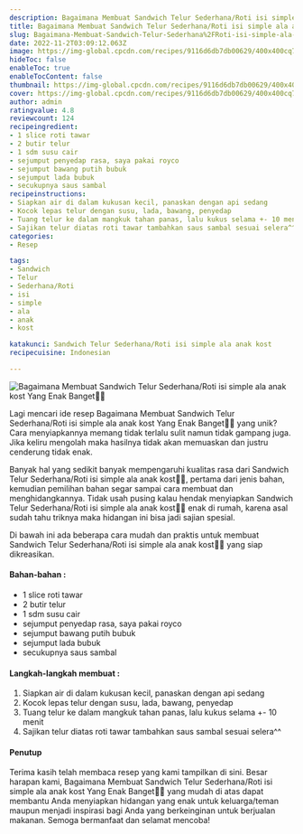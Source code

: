 ```yaml
---
description: Bagaimana Membuat Sandwich Telur Sederhana/Roti isi simple ala anak kost Yang Enak Banget"
title: Bagaimana Membuat Sandwich Telur Sederhana/Roti isi simple ala anak kost Yang Enak Banget
slug: Bagaimana-Membuat-Sandwich-Telur-Sederhana%2FRoti-isi-simple-ala-anak-kost-Yang-Enak-Banget
date: 2022-11-2T03:09:12.063Z
image: https://img-global.cpcdn.com/recipes/9116d6db7db00629/400x400cq70/photo.jpg
hideToc: false
enableToc: true
enableTocContent: false
thumbnail: https://img-global.cpcdn.com/recipes/9116d6db7db00629/400x400cq70/photo.jpg
cover: https://img-global.cpcdn.com/recipes/9116d6db7db00629/400x400cq70/photo.jpg
author: admin
ratingvalue: 4.8
reviewcount: 124
recipeingredient:
- 1 slice roti tawar
- 2 butir telur
- 1 sdm susu cair
- sejumput penyedap rasa, saya pakai royco
- sejumput bawang putih bubuk
- sejumput lada bubuk
- secukupnya saus sambal
recipeinstructions:
- Siapkan air di dalam kukusan kecil, panaskan dengan api sedang
- Kocok lepas telur dengan susu, lada, bawang, penyedap
- Tuang telur ke dalam mangkuk tahan panas, lalu kukus selama +- 10 menit
- Sajikan telur diatas roti tawar tambahkan saus sambal sesuai selera^^
categories:
- Resep

tags:
- Sandwich
- Telur
- Sederhana/Roti
- isi
- simple
- ala
- anak
- kost

katakunci: Sandwich Telur Sederhana/Roti isi simple ala anak kost
recipecuisine: Indonesian

---
```


![Bagaimana Membuat Sandwich Telur Sederhana/Roti isi simple ala anak kost Yang Enak Banget👩‍🍳](https://img-global.cpcdn.com/recipes/9116d6db7db00629/400x400cq70/photo.jpg)

Lagi mencari ide resep Bagaimana Membuat Sandwich Telur Sederhana/Roti isi simple ala anak kost Yang Enak Banget👩‍🍳 yang unik? Cara menyiapkannya memang tidak terlalu sulit namun tidak gampang juga. Jika keliru mengolah maka hasilnya tidak akan memuaskan dan justru cenderung tidak enak.

Banyak hal yang sedikit banyak mempengaruhi kualitas rasa dari Sandwich Telur Sederhana/Roti isi simple ala anak kost👩‍🍳, pertama dari jenis bahan, kemudian pemilihan bahan segar sampai cara membuat dan menghidangkannya. Tidak usah pusing kalau hendak menyiapkan Sandwich Telur Sederhana/Roti isi simple ala anak kost👩‍🍳 enak di rumah, karena asal sudah tahu triknya maka hidangan ini bisa jadi sajian spesial.

Di bawah ini ada beberapa cara mudah dan praktis untuk membuat Sandwich Telur Sederhana/Roti isi simple ala anak kost👩‍🍳 yang siap dikreasikan.

<!--inarticleads1-->

#### Bahan-bahan :

- 1 slice roti tawar
- 2 butir telur
- 1 sdm susu cair
- sejumput penyedap rasa, saya pakai royco
- sejumput bawang putih bubuk
- sejumput lada bubuk
- secukupnya saus sambal

<!--inarticleads2-->

#### Langkah-langkah membuat :

1. Siapkan air di dalam kukusan kecil, panaskan dengan api sedang
1. Kocok lepas telur dengan susu, lada, bawang, penyedap
1. Tuang telur ke dalam mangkuk tahan panas, lalu kukus selama +- 10 menit
1. Sajikan telur diatas roti tawar tambahkan saus sambal sesuai selera^^

#### Penutup

Terima kasih telah membaca resep yang kami tampilkan di sini. Besar harapan kami, Bagaimana Membuat Sandwich Telur Sederhana/Roti isi simple ala anak kost Yang Enak Banget👩‍🍳 yang mudah di atas dapat membantu Anda menyiapkan hidangan yang enak untuk keluarga/teman maupun menjadi inspirasi bagi Anda yang berkeinginan untuk berjualan makanan. Semoga bermanfaat dan selamat mencoba!